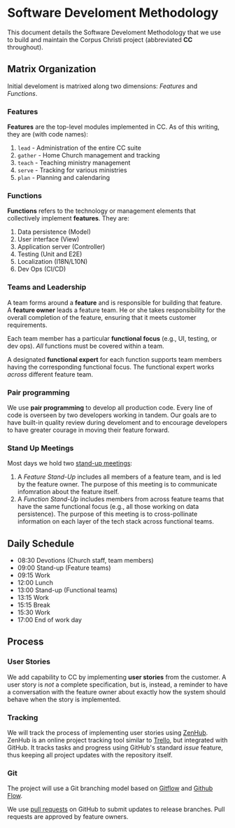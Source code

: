 # Software Develoment Methodology

This document details the Software Develoment Methodology
that we use to build and maintain the Corpus Christi project
(abbreviated **CC** throughout).

## Matrix Organization

Initial develoment is matrixed along two dimensions:
_Features_ and _Functions_.

### Features

**Features**
are the top-level modules implemented in CC.
As of this writing, they are (with code names):

1. `lead` - Administration of the entire CC suite
1. `gather` - Home Church management and tracking
1. `teach` - Teaching ministry management
1. `serve` - Tracking for various ministries
1. `plan` - Planning and calendaring

### Functions

**Functions**
refers to the technology or management
elements that collectively implement **features**.
They are:

1.  Data persistence (Model)
1.  User interface (View)
1.  Application server (Controller)
1.  Testing (Unit and E2E)
1.  Localization (I18N/L10N)
1.  Dev Ops (CI/CD)

### Teams and Leadership

A team forms around a **feature**
and is responsible for building that feature.
A **feature owner** leads a feature team.
He or she takes responsibility for the overall completion
of the feature, ensuring that it meets customer requirements.

Each team member
has a particular **functional focus**
(e.g., UI, testing, or dev ops).
*All* functions must be covered within a team.

A designated **functional expert**
for each function
supports team members having the
corresponding functional focus.
The functional expert works _across_ different feature team.

### Pair programming

We use **pair programming**
to develop all production code.
Every line of code is overseen
by two developers working in tandem.
Our goals are to have built-in quality review during develoment
and to encourage developers to have greater courage
in moving their feature forward.

### Stand Up Meetings

Most days we hold two [stand-up meetings](https://en.wikipedia.org/wiki/Stand-up_meeting):
1. A *Feature Stand-Up* includes
   all members of a feature team,
   and is led by the feature owner.
   The purpose of this meeting
   is to communicate infomration
   about the feature itself.
1.  A *Function Stand-Up* includes
   members from across feature teams
   that have the same functional focus
   (e.g., all those working on data persistence).
   The purpose of this meeting
   is to cross-pollinate information
   on each layer of the tech stack
   across functional teams.

## Daily Schedule

- 08:30	Devotions (Church staff, team members)
- 09:00	Stand-up (Feature teams)
- 09:15	Work	 
- 12:00	Lunch
- 13:00	Stand-up (Functional teams)
- 13:15	Work	 
- 15:15	Break
- 15:30	Work	 
- 17:00	End of work day	 

## Process

### User Stories

We add capability to CC by implementing **user stories**
from the customer.
A user story is *not* a complete specification,
but is, instead, a reminder to have a conversation
with the feature owner about exactly how the system
should behave when the story is implemented.

### Tracking

We will track the process of implementing user stories
using [ZenHub](https://app.zenhub.com/).
ZenHub is an online project tracking tool 
similar to [Trello](https://trello.com/),
but integrated with GitHub.
It tracks tasks and progress
using GitHub's standard _issue_
feature, thus keeping all project
updates with the repository itself.

### Git

The project will use 
a Git branching model based on
[Gitflow](https://nvie.com/posts/a-successful-git-branching-model/)
and
[Github Flow](https://guides.github.com/introduction/flow/).

We use
[pull requests](https://help.github.com/categories/collaborating-with-issues-and-pull-requests/)
on GitHub to submit updates to release branches.
Pull requests are approved by feature owners.
